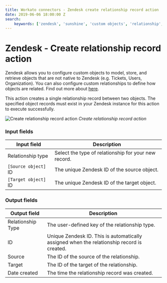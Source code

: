 ```yaml
---
title: Workato connectors - Zendesk create relationship record action
date: 2019-06-06 18:00:00 Z
search:
    keywords: ['zendesk', 'sunshine', 'custom objects', 'relationship', 'create']
---
```


# Zendesk - Create relationship record action
Zendesk allows you to configure custom objects to model, store, and retrieve objects that are not native to Zendesk (e.g. Tickets, Users, Organization). You can also configure custom relationships to define how objects are related. Find out more about [here](/connectors/zendesk/custom-objects.md).

This action creates a single relationship record between two objects. The specified object records must exist in your Zendesk instance for this action to execute successfully.

![Create relationship record action](~@img/connectors/zendesk/create-relationship-record-action.png)
*Create relationship record action*

### Input fields
| Input field          | Description                                          |
|----------------------|------------------------------------------------------|
| Relationship type    | Select the type of relationship for your new record. |
| `[Source object]` ID | The unique Zendesk ID of the source object.          |
| `[Target object]` ID | The unique Zendesk ID of the target object.          |

### Output fields

| Output field      | Description                                    |
|-------------------|------------------------------------------------|
| Relationship Type | The user-defined key of the relationship type. |
| ID                | Unique Zendesk ID. This is automatically assigned when the relationship record is created. |
| Source            | The ID of the source of the relationship.      |
| Target            | The ID of the target of the relationship.      |
| Date created      | The time the relationship record was created.  |
